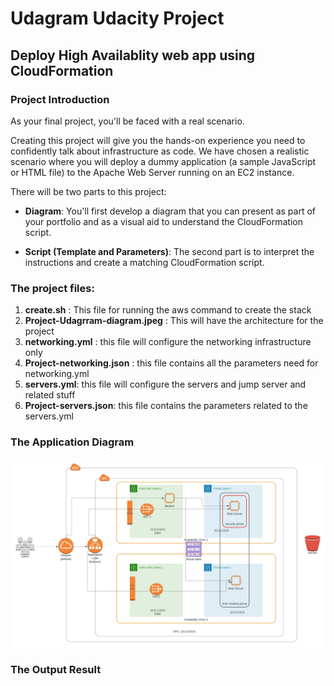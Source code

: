 # Udagram Udacity Project 
## Deploy High Availablity web app using CloudFormation

### Project Introduction ###

As your final project, you'll be faced with a real scenario.

Creating this project will give you the hands-on experience you need to confidently talk about infrastructure as code. We have chosen a realistic scenario where you will deploy a dummy application (a sample JavaScript or HTML file) to the Apache Web Server running on an EC2 instance.

There will be two parts to this project:

* **Diagram**: You'll first develop a diagram that you can present as part of your portfolio and as a visual aid to understand the CloudFormation script.

* **Script (Template and Parameters)**: The second part is to interpret the instructions and create a matching CloudFormation script.


### The project files: ###

1. **create.sh** : This file for running the aws command to create the stack
2. **Project-Udagrram-diagram.jpeg** : This will have the architecture for the project
3. **networking.yml** : this file will configure the networking infrastructure only
4. **Project-networking.json** : this file contains all the parameters need for networking.yml
5. **servers.yml**: this file will configure the servers and jump server and related stuff
6. **Project-servers.json**: this file contains the parameters related to the servers.yml 

### The Application Diagram ###
![Application diagram Image](Project-Udagram-diagram.jpeg)

### The Output Result ##